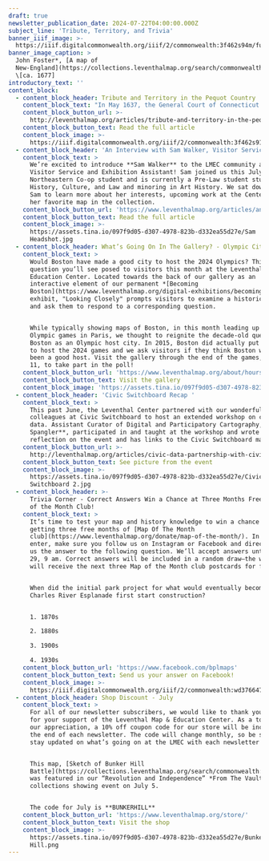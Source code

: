 ```yaml
---
draft: true
newsletter_publication_date: 2024-07-22T04:00:00.000Z
subject_line: 'Tribute, Territory, and Trivia'
banner_iiif_image: >-
  https://iiif.digitalcommonwealth.org/iiif/2/commonwealth:3f462s94m/full/,1200/0/default.jpg
banner_image_caption: >
  John Foster*, [A map of
  New-England](https://collections.leventhalmap.org/search/commonwealth:3f462s93b)*
  \[ca. 1677]
introductory_text: ''
content_block:
  - content_block_header: Tribute and Territory in the Pequot Country
    content_block_text: "In May 1637, the General Court of Connecticut declared war against the Indigenous Pequot nation in an attempt to seize control of their territory. Maps can offer a window into the ideas of land ownership and control that shaped this brutal competition between the Indigenous and Colonist forces. The colonial maps from John Foster and John Seller offer a particular perspective on the world of seventeenth century northeastern colonial America, their use of the phrase “Pequot Country” concealing as much as it reveals. This digital essay by\_**Alice King** was supported by the the Leventhal Center’s\_[Small Grants for Early Career Digital Publications](https://www.leventhalmap.org/research/digital-publication-small-grants/) program.\n"
    content_block_button_url: >-
      http://leventhalmap.org/articles/tribute-and-territory-in-the-pequot-country/
    content_block_button_text: Read the full article
    content_block_image: >-
      https://iiif.digitalcommonwealth.org/iiif/2/commonwealth:3f462s91s/full/,1200/0/default.jpg
  - content_block_header: 'An Interview with Sam Walker, Visitor Services & Exhibition Assistant'
    content_block_text: >
      We’re excited to introduce **Sam Walker** to the LMEC community as our
      Visitor Service and Exhibition Assistant! Sam joined us this July as a
      Northeastern Co-op student and is currently a Pre-Law student studying
      History, Culture, and Law and minoring in Art History. We sat down with
      Sam to learn more about her interests, upcoming work at the Center, and
      her favorite map in the collection.
    content_block_button_url: 'https://www.leventhalmap.org/articles/an-interview-with-sam-walker/'
    content_block_button_text: Read the full article
    content_block_image: >-
      https://assets.tina.io/097f9d05-d307-4978-823b-d332ea55d27e/Sam
      Headshot.jpg
  - content_block_header: What’s Going On In The Gallery? - Olympic City Rivalry Comes to the LMEC
    content_block_text: >
      Would Boston have made a good city to host the 2024 Olympics? This is a
      question you’ll see posed to visitors this month at the Leventhal Map &
      Education Center. Located towards the back of our gallery as an
      interactive element of our permanent *[Becoming
      Boston](https://www.leventhalmap.org/digital-exhibitions/becoming-boston/)*
      exhibit, "Looking Closely" prompts visitors to examine a historical map
      and ask them to respond to a corresponding question.


      While typically showing maps of Boston, in this month leading up to the
      Olympic games in Paris, we thought to reignite the decade-old question of
      Boston as an Olympic host city. In 2015, Boston did actually put in a bid
      to host the 2024 games and we ask visitors if they think Boston would have
      been a good host. Visit the gallery through the end of the games, August
      11, to take part in the poll!
    content_block_button_url: 'https://www.leventhalmap.org/about/hours-directions/'
    content_block_button_text: Visit the gallery
    content_block_image: 'https://assets.tina.io/097f9d05-d307-4978-823b-d332ea55d27e/download.gif'
  - content_block_header: 'Civic Switchboard Recap '
    content_block_text: >
      This past June, the Leventhal Center partnered with our wonderful
      colleagues at Civic Switchboard to host an extended workshop on civic
      data. Assistant Curator of Digital and Participatory Cartography, **Ian
      Spangler**, participated in and taught at the workshop and wrote a short
      reflection on the event and has links to the Civic Switchboard materials.
    content_block_button_url: >-
      http://leventhalmap.org/articles/civic-data-partnership-with-civic-switchboard/
    content_block_button_text: See picture from the event
    content_block_image: >-
      https://assets.tina.io/097f9d05-d307-4978-823b-d332ea55d27e/Civic
      Switchboard 2.jpg
  - content_block_header: >-
      Trivia Corner - Correct Answers Win a Chance at Three Months Free of Map
      of the Month Club!
    content_block_text: >
      It’s time to test your map and history knowledge to win a chance at
      getting three free months of [Map Of The Month
      club](https://www.leventhalmap.org/donate/map-of-the-month/). In order to
      enter, make sure you follow us on Instagram or Facebook and direct message
      us the answer to the following question. We’ll accept answers until July
      29, 9 am. Correct answers will be included in a random draw—the winner
      will receive the next three Map of the Month club postcards for free!


      When did the initial park project for what would eventually become the
      Charles River Esplanade first start construction?


      1. 1870s

      2. 1880s

      3. 1900s

      4. 1930s
    content_block_button_url: 'https://www.facebook.com/bplmaps'
    content_block_button_text: Send us your answer on Facebook!
    content_block_image: >-
      https://iiif.digitalcommonwealth.org/iiif/2/commonwealth:wd3766475/1111,1413,3465,4403/,1200/0/default.jpg
  - content_block_header: Shop Discount - July
    content_block_text: >
      For all of our newsletter subscribers, we would like to thank you so much
      for your support of the Leventhal Map & Education Center. As a token of
      our appreciation, a 10% off coupon code for our store will be included at
      the end of each newsletter. The code will change monthly, so be sure to
      stay updated on what’s going on at the LMEC with each newsletter!


      This map, [Sketch of Bunker Hill
      Battle](https://collections.leventhalmap.org/search/commonwealth:3t947b90p),
      was featured in our “Revolution and Independence” *From The Vault*
      collections showing event on July 5.


      The code for July is **BUNKERHILL**
    content_block_button_url: 'https://www.leventhalmap.org/store/'
    content_block_button_text: Visit the shop
    content_block_image: >-
      https://assets.tina.io/097f9d05-d307-4978-823b-d332ea55d27e/Bunker
      Hill.png
---
```



